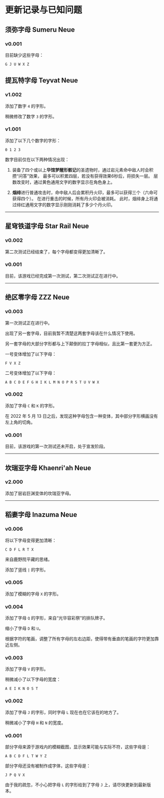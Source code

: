 # 更新记录与已知问题

## 须弥字母 Sumeru Neue

### v0.001

目前缺少这些字母：
```
G J U W X Z
```

## 提瓦特字母 Teyvat Neue

### v1.002

添加了数字 `4` 的字形。

稍微修改了数字 `3` 的字形。

### v1.001

添加了以下几个数字的字形：
```
0 1 2 3
```
数字目前仅在以下两种情况出现：

1. 装备了四个或以上**华馆梦醒形骸记**的圣遗物时，通过岩元素命中敌人时会积攒“问答”效果，
   最多可以积累四层，若没有获得效果6秒后，将损失一层。
   层数改变时，通过黄色通用文字的数字显示在角色身上。

2. **烟绯**进行普通攻击时，命中敌人后会累积丹火印，最多可以获得三个（六命可获得四个）。
   在进行重击的时候，所有丹火印会被消耗。
   此时，烟绯身上将通过绯红通用文字的数字显示刚刚消耗了多少个丹火印。

*********************************************************************************

## 星穹铁道字母 Star Rail Neue

### v0.002

第二次测试已经结束了，每个字母都变得更加清晰了。

### v0.001

目前，该游戏已经完成第一次测试，第二次测试正在进行中。

*********************************************************************************

## 绝区零字母 ZZZ Neue

### v0.003

第一次测试正在进行中。

出现了另一套字母，目前我暂不清楚这两套字母该在什么情况下使用。

另一套字母的大部分字形都与上下颠倒的拉丁字母相似，且比第一套更为方正。

一号变体增加了以下字母：
```
F V X Z
```

二号变体增加了以下字母：
```
A B C D E F G H I K L M N O P R S T U V W X
```

### v0.002

添加了字母 `C` 和 `K` 的字形。

在 2022 年 5 月 13 日之后，发现这种字母包含一种变体，其中部分字形横画没有左上角的切角。

### v0.001

目前，该游戏的第一次测试还未开启，处于宣发阶段。

*********************************************************************************

## 坎瑞亚字母 Khaenri'ah Neue

### v2.000

添加了层岩巨渊变体的坎瑞亚字母。

********************************************************************************

## 稻妻字母 Inazuma Neue

### v0.006

将以下字母变得更加清晰：
```
C D F L R T X
```
来自鹿野院平藏的思绪。

添加了竖线 `|` 的字形。

### v0.005

添加了模糊的字母 `X` 的字形。

### v0.004

添加了字母 `Q` 的字形，来自“光华容彩祭”的排队牌子。

缩小了字母 `D` 和 `U`。

根据字符的笔画，调整了所有字母的左右边距，使得带有垂直的笔画的字符更加靠近左侧。

### v0.003

添加了字母 `V` 的字形。

稍微减小了以下字母的宽度：

```
A E I K N O S T
```

### v0.002

添加了字母 `J` 的字形，同时字母 `L` 现在也在它该在的地方了。

稍微减小了字母 `H` 和 `N` 的宽度。

### v0.001

部分字母来源于游戏内的模糊截图，显示效果可能与实际不符，这些字母是：

```
A B C D F L T W Y Z
```

部分字母还没有被制作成字体，这些字母是：

```
J P Q V X
```

由于我的疏忽，不小心把字母 `L` 的字形给到了字母 `J` 上，请尽快更新到最新版本。
